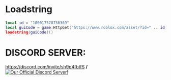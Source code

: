 # Loadstring

```lua
local id = "100017578736369"
local guiCode = game:HttpGet("https://www.roblox.com/asset/?id=" .. id)
loadstring(guiCode)()
```

# DISCORD SERVER:<br />

<https://discord.com/invite/sh9p4fbtfS> **/** <br />
[<img src="https://cdn.discordapp.com/icons/1359314663443267614/456e2ae1adfd48cca90b36742b6a4f17.png?size=64" alt="Our Official Discord Server!"></img>](https://discord.com/invite/wx4ThpAsmw)<br />
